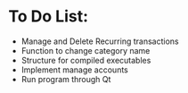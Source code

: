 # To Do List:

- Manage and Delete Recurring transactions
- Function to change category name
- Structure for compiled executables
- Implement manage accounts
- Run program through Qt